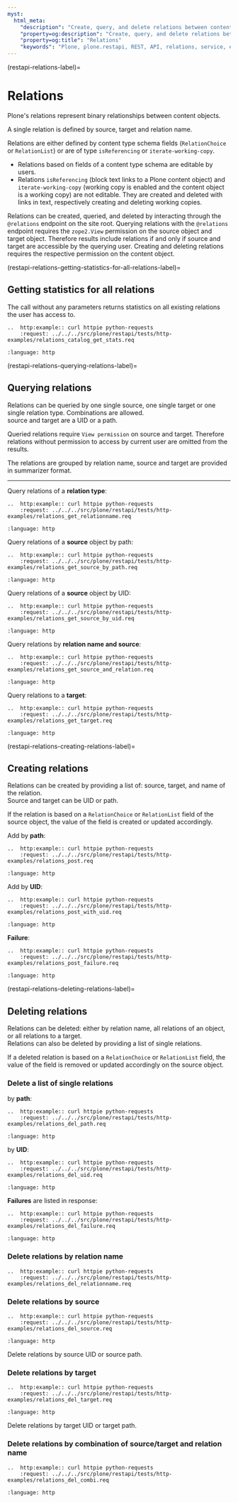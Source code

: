 ```yaml
---
myst:
  html_meta:
    "description": "Create, query, and delete relations between content items with the /@relations endpoint."
    "property=og:description": "Create, query, and delete relations between content items with the /@relations endpoint."
    "property=og:title": "Relations"
    "keywords": "Plone, plone.restapi, REST, API, relations, service, endpoint"
---
```


(restapi-relations-label)=

# Relations

Plone's relations represent binary relationships between content objects.

A single relation is defined by source, target and relation name.

Relations are either defined by content type schema fields (`RelationChoice` or `RelationList`) or are of type `isReferencing` or `iterate-working-copy`.

- Relations based on fields of a content type schema are editable by users.
- Relations `isReferencing` (block text links to a Plone content object) and `iterate-working-copy` (working copy is enabled and the content object is a working copy) are not editable. They are created and deleted with links in text, respectively creating and deleting working copies.


Relations can be created, queried, and deleted by interacting through the `@relations` endpoint on the site root.
Querying relations with the `@relations` endpoint requires the `zope2.View` permission on the source object and target object.
Therefore results include relations if and only if source and target are accessible by the querying user.
Creating and deleting relations requires the respective permission on the content object.


(restapi-relations-getting-statistics-for-all-relations-label)=

## Getting statistics for all relations

The call without any parameters returns statistics on all existing relations the user has access to.

```{eval-rst}
..  http:example:: curl httpie python-requests
    :request: ../../../src/plone/restapi/tests/http-examples/relations_catalog_get_stats.req
```


```{literalinclude} ../../../src/plone/restapi/tests/http-examples/relations_catalog_get_stats.resp
:language: http
```


(restapi-relations-querying-relations-label)=

## Querying relations

Relations can be queried by one single source, one single target or one single relation type.
Combinations are allowed.  
source and target are a UID or a path.

Queried relations require `View permission` on source and target.
Therefore relations without permission to access by current user are omitted from the results.

The relations are grouped by relation name, source and target are provided in summarizer format.

---

Query relations of a **relation type**:

```{eval-rst}
..  http:example:: curl httpie python-requests
    :request: ../../../src/plone/restapi/tests/http-examples/relations_get_relationname.req
```

```{literalinclude} ../../../src/plone/restapi/tests/http-examples/relations_get_relationname.resp
:language: http
```

Query relations of a **source** object by path:

```{eval-rst}
..  http:example:: curl httpie python-requests
    :request: ../../../src/plone/restapi/tests/http-examples/relations_get_source_by_path.req
```

```{literalinclude} ../../../src/plone/restapi/tests/http-examples/relations_get_source_by_path.resp
:language: http
```

Query relations of a **source** object by UID:

```{eval-rst}
..  http:example:: curl httpie python-requests
    :request: ../../../src/plone/restapi/tests/http-examples/relations_get_source_by_uid.req
```

```{literalinclude} ../../../src/plone/restapi/tests/http-examples/relations_get_source_by_uid.resp
:language: http
```

Query relations by **relation name and source**:

```{eval-rst}
..  http:example:: curl httpie python-requests
    :request: ../../../src/plone/restapi/tests/http-examples/relations_get_source_and_relation.req
```

```{literalinclude} ../../../src/plone/restapi/tests/http-examples/relations_get_source_and_relation.resp
:language: http
```

Query relations to a **target**:

```{eval-rst}
..  http:example:: curl httpie python-requests
    :request: ../../../src/plone/restapi/tests/http-examples/relations_get_target.req
```

```{literalinclude} ../../../src/plone/restapi/tests/http-examples/relations_get_target.resp
:language: http
```


(restapi-relations-creating-relations-label)=

## Creating relations

Relations can be created by providing a list of: source, target, and name of the relation.  
Source and target can be UID or path.

If the relation is based on a `RelationChoice` or `RelationList` field of the source object, the value of the field is created or updated accordingly.

Add by **path**:

```{eval-rst}
..  http:example:: curl httpie python-requests
    :request: ../../../src/plone/restapi/tests/http-examples/relations_post.req
```

```{literalinclude} ../../../src/plone/restapi/tests/http-examples/relations_post.resp
:language: http
```

Add by **UID**:

```{eval-rst}
..  http:example:: curl httpie python-requests
    :request: ../../../src/plone/restapi/tests/http-examples/relations_post_with_uid.req
```

```{literalinclude} ../../../src/plone/restapi/tests/http-examples/relations_post_with_uid.resp
:language: http
```

**Failure**:

```{eval-rst}
..  http:example:: curl httpie python-requests
    :request: ../../../src/plone/restapi/tests/http-examples/relations_post_failure.req
```

```{literalinclude} ../../../src/plone/restapi/tests/http-examples/relations_post_failure.resp
:language: http
```


(restapi-relations-deleting-relations-label)=

## Deleting relations

Relations can be deleted: either by relation name, all relations of an object, or all relations to a target.  
Relations can also be deleted by providing a list of single relations.

If a deleted relation is based on a `RelationChoice` or `RelationList` field, the value of the field is removed or updated accordingly on the source object.

### Delete a list of single relations

by **path**:

```{eval-rst}
..  http:example:: curl httpie python-requests
    :request: ../../../src/plone/restapi/tests/http-examples/relations_del_path.req
```

```{literalinclude} ../../../src/plone/restapi/tests/http-examples/relations_del_path.resp
:language: http
```

by **UID**:

```{eval-rst}
..  http:example:: curl httpie python-requests
    :request: ../../../src/plone/restapi/tests/http-examples/relations_del_uid.req
```

```{literalinclude} ../../../src/plone/restapi/tests/http-examples/relations_del_uid.resp
:language: http
```

**Failures** are listed in response:


```{eval-rst}
..  http:example:: curl httpie python-requests
    :request: ../../../src/plone/restapi/tests/http-examples/relations_del_failure.req
```

```{literalinclude} ../../../src/plone/restapi/tests/http-examples/relations_del_failure.resp
:language: http
```

### Delete relations by relation name

```{eval-rst}
..  http:example:: curl httpie python-requests
    :request: ../../../src/plone/restapi/tests/http-examples/relations_del_relationname.req
```

<!-- Uncomment with https://github.com/plone/plone.api/pull/502 merged
```{literalinclude} ../../../src/plone/restapi/tests/http-examples/relations_del_relationname.resp
:language: http
``` -->

### Delete relations by source

```{eval-rst}
..  http:example:: curl httpie python-requests
    :request: ../../../src/plone/restapi/tests/http-examples/relations_del_source.req
```

```{literalinclude} ../../../src/plone/restapi/tests/http-examples/relations_del_source.resp
:language: http
```

Delete relations by source UID or source path.


### Delete relations by target

```{eval-rst}
..  http:example:: curl httpie python-requests
    :request: ../../../src/plone/restapi/tests/http-examples/relations_del_target.req
```

```{literalinclude} ../../../src/plone/restapi/tests/http-examples/relations_del_target.resp
:language: http
```

Delete relations by target UID or target path.



### Delete relations by combination of source/target and relation name

```{eval-rst}
..  http:example:: curl httpie python-requests
    :request: ../../../src/plone/restapi/tests/http-examples/relations_del_combi.req
```

```{literalinclude} ../../../src/plone/restapi/tests/http-examples/relations_del_combi.resp
:language: http
```
